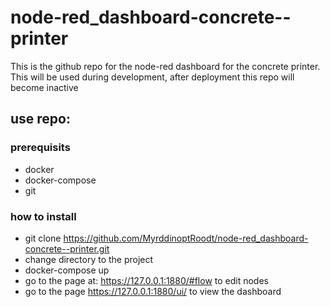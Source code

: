 # node-red_dashboard-concrete--printer
This is the github repo for the node-red dashboard for the concrete printer.
This will be used during development, after deployment this repo will become inactive

## use repo:
### prerequisits
* docker
* docker-compose
* git
### how to install
* git clone https://github.com/MyrddinoptRoodt/node-red_dashboard-concrete--printer.git
* change directory to the project
* docker-compose up
* go to the page at: https://127.0.0.1:1880/#flow to edit nodes
* go to the page https://127.0.0.1:1880/ui/ to view the dashboard 

